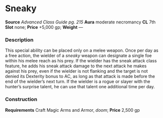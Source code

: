 ﻿---
name: "Sneaky"
type: "weapon_quality"
price: "+5,000 gp"
description: |
  "This special ability can be placed only on a melee weapon. Once per day as a free action, the wielder of a _sneaky_ weapon can designate a single foe within his melee reach as his prey. If the wielder has the sneak attack class feature, he adds his sneak attack damage to the next attack he makes against his prey, even if the wielder is not flanking and the target is not denied its Dexterity bonus to AC, as long as that attack is made before the end of the wielder’s next turn. If the wielder is a rogue or slayer with the hunter’s surprise talent, he can use that talent one additional time per day."
---

#  Sneaky

**Source** _Advanced Class Guide pg. 215_
**Aura** moderate necromancy **CL** 7th
**Slot** none; **Price** +5,000 gp; **Weight** —

### Description

This special ability can be placed only on a melee weapon. Once per day as a free action, the wielder of a _sneaky_ weapon can designate a single foe within his melee reach as his prey. If the wielder has the sneak attack class feature, he adds his sneak attack damage to the next attack he makes against his prey, even if the wielder is not flanking and the target is not denied its Dexterity bonus to AC, as long as that attack is made before the end of the wielder’s next turn. If the wielder is a rogue or slayer with the hunter’s surprise talent, he can use that talent one additional time per day.

### Construction

**Requirements** Craft Magic Arms and Armor, _doom_; **Price** 2,500 gp